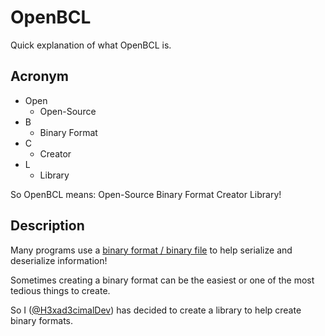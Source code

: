 # OpenBCL
Quick explanation of what OpenBCL is.
## Acronym
- Open
    - Open-Source
- B
    - Binary Format
- C
    - Creator
- L
    - Library

So OpenBCL means: Open-Source Binary Format Creator Library!

## Description
Many programs use a [binary format / binary file](https://en.wikipedia.org/wiki/Binary_file) to help serialize and deserialize information!

Sometimes creating a binary format can be the easiest or one of the most tedious things to create.

So I ([@H3xad3cimalDev](https://github.com/H3xad3cimalDev)) has decided to create a library
to help create binary formats.